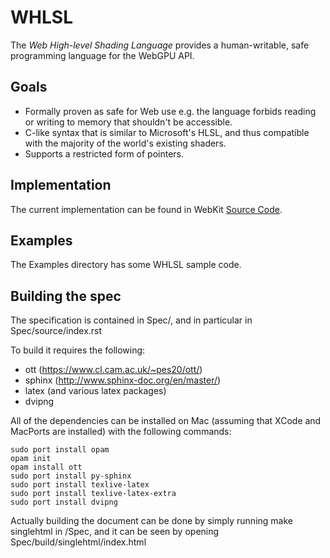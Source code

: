 # WHLSL

The *Web High-level Shading Language* provides a human-writable, safe programming language
for the WebGPU API.

## Goals

- Formally proven as safe for Web use e.g. the language forbids reading or writing to memory that shouldn't be accessible.
- C-like syntax that is similar to Microsoft's HLSL, and thus compatible with the majority of the world's existing shaders.
- Supports a restricted form of pointers.

## Implementation

The current implementation can be found in WebKit [Source Code](https://github.com/WebKit/webkit/tree/master/Source/WebCore/Modules/webgpu/WHLSL).

## Examples

The Examples directory has some WHLSL sample code.

## Building the spec

The specification is contained in Spec/, and in particular in Spec/source/index.rst

To build it requires the following:
- ott (https://www.cl.cam.ac.uk/~pes20/ott/)
- sphinx (http://www.sphinx-doc.org/en/master/)
- latex (and various latex packages)
- dvipng

All of the dependencies can be installed on Mac (assuming that XCode and MacPorts are installed) with the following commands:

```
sudo port install opam
opam init
opam install ott
sudo port install py-sphinx
sudo port install texlive-latex
sudo port install texlive-latex-extra
sudo port install dvipng
```

Actually building the document can be done by simply running make singlehtml in /Spec, and it can be seen by opening Spec/build/singlehtml/index.html

